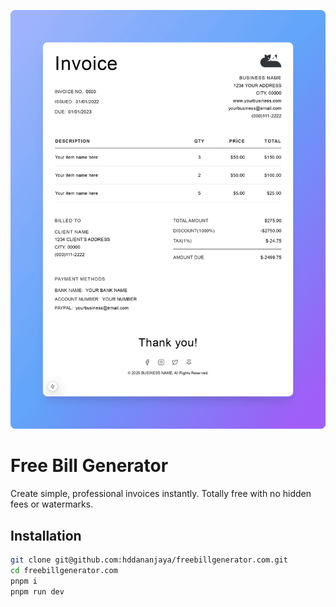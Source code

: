 ![App Screenshot](public/sample-pdf.png)

# Free Bill Generator

Create simple, professional invoices instantly. Totally free with no hidden fees or watermarks.

## Installation

```bash
git clone git@github.com:hddananjaya/freebillgenerator.com.git
cd freebillgenerator.com
pnpm i
pnpm run dev
```